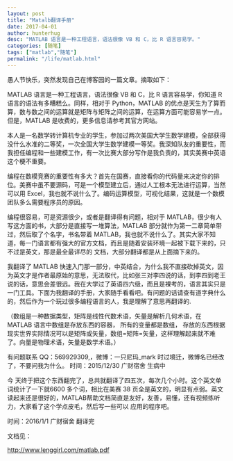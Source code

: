 ```yaml
---
layout: post  
title: "Matalb翻译手册"
date: 2017-04-01
author: hunterhug
desc: "MATLAB 语言是一种工程语言，语法很像 VB 和 C，比 R 语言容易学。"
categories: [随笔]
tags: ["matlab","随笔"]
permalink: "/life/matlab.html"
--- 
```


愚人节快乐，突然发现自己在博客园的一篇文章。摘取如下：

MATLAB 语言是一种工程语言，语法很像 VB 和 C，比 R 语言容易学，你知道 R 语言的语法有多糟糕么。同样，相对于 Python，MATLAB 的优点是天生为了算而算，数与数之间的运算就是矩阵与矩阵之间的运算，在运算方面可能容易学一点。但是，MATLAB 是收费的，更多信息请参考其官方网站。 

本人是一名数学转计算机专业的学生，参加过两次美国大学生数学建模，全部获得没什么水准的二等奖，一次全国大学生数学建模一等奖。我深知队友的重要性，而我担任编程和一些建模工作，有一次比赛大部分写作是我负责的，其实美赛中英语这个梗不重要。

编程在数模竞赛的重要性有多大？首先在国赛，直接看你的代码量来决定你的排位。美赛中虽不要源码，可是一个模型建立后，通过人工根本无法进行运算，当然可以用 Excel，我也就不说什么了。编码运算模型，可视化结果，这就是一个数模团队多么需要程序员的原因。


编程很容易，可是资源很少，或者是翻译得有问题，相对于 MATLAB，很少有人写这方面的书，大部分是直接写一堆算法，MATLAB 部分就作为第一二章简单带过，然后取了个名字，书名带着 MATLAB，我也就不说什么了。其实大家不知道，每一门语言都有强大的官方文档，而且是随着安装环境一起被下载下来的，只不过是英文，那是最全最详尽的 文档，大部分翻译都是从上面摘下来的。
 

我翻译了 MATLAB 快速入门那一部分，中英结合，为什么我不直接砍掉英文，因为英文才是作者最原始的意思，无法取代，比如张三对李四说的话，到李四到老王说的话，意思会差很远。我在大学过了英语四六级，而且是裸考的，语言其实只是一门工具。下面为我翻译的手册，大家随手看看吧。有问题的话请查有道字典什么的，然后作为一个玩过很多编程语言的人，我是理解了意思再翻译的. 

（数组是一种数据类型，矩阵是线性代数术语，矢量是解析几何术语，在 MATLAB 语言中数组是存放东西的容器， 所有的变量都是数组， 存放的东西根据现实世界实际情况可以是矩阵或矢量，数组=矩阵=矢量，这样理解起来就不难了。向量是物理术语，矢量是数学术语。）


有问题联系 QQ：569929309,，微博：一只尼玛_mark
时过境迁，微博名已经改了，不要问我为什么。
时间：2015/12/30
广财宿舍 生病中


今 天终于把这个东西翻完了，总共就翻译了四五次，每次几个小时。这个英文单词统计了一下就6600 多个词，相比在美赛 38 页全是英文的，明显有点弱。英文读起来还是很好的，MATLAB帮助文档简直是友好，友善，易懂，还有视频练听力，大家看了这个学点皮毛，然后写一些可以 应用的程序吧。
 

时间：2016/1/1
广财宿舍 翻译完
 

文档见：

http://www.lenggirl.com/matlab.pdf 
